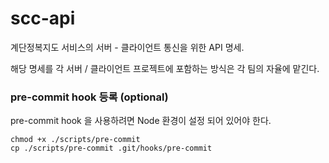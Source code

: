 # scc-api

계단정복지도 서비스의 서버 - 클라이언트 통신을 위한 API 명세.

해당 명세를 각 서버 / 클라이언트 프로젝트에 포함하는 방식은 각 팀의 자율에
맡긴다.

### pre-commit hook 등록 (optional)

pre-commit hook 을 사용하려면 Node 환경이 설정 되어 있어야 한다.

```
chmod +x ./scripts/pre-commit
cp ./scripts/pre-commit .git/hooks/pre-commit
```
